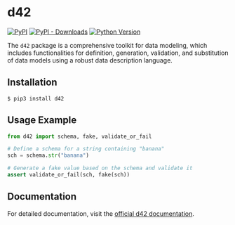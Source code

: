 # d42

[![PyPI](https://img.shields.io/pypi/v/d42.svg?style=flat-square)](https://pypi.python.org/pypi/d42/)
[![PyPI - Downloads](https://img.shields.io/pypi/dm/d42?style=flat-square)](https://pypi.python.org/pypi/d42/)
[![Python Version](https://img.shields.io/pypi/pyversions/d42.svg?style=flat-square)](https://pypi.python.org/pypi/d42/)

The `d42` package is a comprehensive toolkit for data modeling, which includes functionalities for definition, generation, validation, and substitution of data models using a robust data description language.

## Installation

```shell
$ pip3 install d42
```

## Usage Example

```python
from d42 import schema, fake, validate_or_fail

# Define a schema for a string containing "banana"
sch = schema.str("banana")

# Generate a fake value based on the schema and validate it
assert validate_or_fail(sch, fake(sch))
```

## Documentation

For detailed documentation, visit the [official d42 documentation](https://d42.sh).
